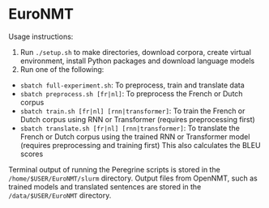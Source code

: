 # EuroNMT
Usage instructions:
1. Run `./setup.sh` to make directories, download corpora, create virtual environment, install Python packages and download language models
2. Run one of the following:
  * `sbatch full-experiment.sh`: To preprocess, train and translate data
  * `sbatch preprocess.sh [fr|nl]`: To preprocess the French or Dutch corpus
  * `sbatch train.sh [fr|nl] [rnn|transformer]`: To train the French or Dutch corpus using RNN or Transformer (requires preprocessing first)
  * `sbatch translate.sh [fr|nl] [rnn|transformer]`: To translate the French or Dutch corpus using the trained RNN or Transformer model (requires preprocessing and training first) This also calculates the BLEU scores

Terminal output of running the Peregrine scripts is stored in the `/home/$USER/EuroNMT/slurm` directory.
Output files from OpenNMT, such as trained models and translated sentences are stored in the `/data/$USER/EuroNMT` directory.
